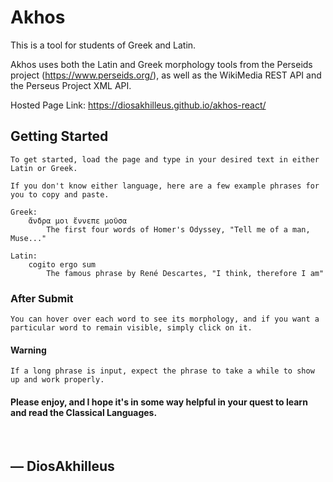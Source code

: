 # Akhos

This is a tool for students of Greek and Latin.

Akhos uses both the Latin and Greek morphology tools from the Perseids project (https://www.perseids.org/), as well as the WikiMedia REST API and the Perseus Project XML API.

Hosted Page Link: 
        https://diosakhilleus.github.io/akhos-react/

## Getting Started
    To get started, load the page and type in your desired text in either Latin or Greek. 

    If you don't know either language, here are a few example phrases for you to copy and paste.

    Greek:
        ἄνδρα μοι ἔννεπε μοῦσα
            The first four words of Homer's Odyssey, "Tell me of a man, Muse..."

    Latin:
        cogito ergo sum
            The famous phrase by René Descartes, "I think, therefore I am"

### After Submit
    You can hover over each word to see its morphology, and if you want a particular word to remain visible, simply click on it.

#### Warning
    If a long phrase is input, expect the phrase to take a while to show up and work properly.

#### Please enjoy, and I hope it's in some way helpful in your quest to learn and read the Classical Languages.
<br>

## — DiosAkhilleus